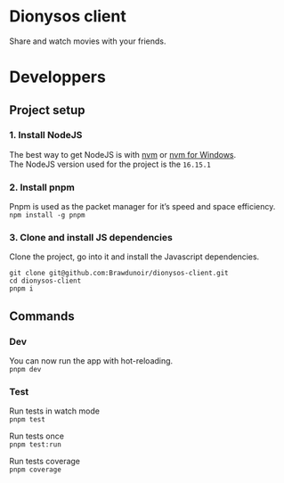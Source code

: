 # Dionysos client
Share and watch movies with your friends.

# Developpers

## Project setup

### 1. Install NodeJS
The best way to get NodeJS is with [nvm](https://github.com/nvm-sh/nvm) or [nvm for Windows](https://github.com/coreybutler/nvm-windows).  
The NodeJS version used for the project is the `16.15.1`  

### 2. Install pnpm
Pnpm is used as the packet manager for it’s speed and space efficiency.  
`npm install -g pnpm`  

### 3. Clone and install JS dependencies
Clone the project, go into it and install the Javascript dependencies.
```
git clone git@github.com:Brawdunoir/dionysos-client.git  
cd dionysos-client  
pnpm i
```

## Commands

### Dev
You can now run the app with hot-reloading.  
`pnpm dev`

### Test
Run tests in watch mode  
`pnpm test`  

Run tests once  
`pnpm test:run`

Run tests coverage  
`pnpm coverage`
